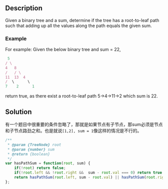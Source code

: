 ## Description

Given a binary tree and a sum, determine if the tree has a root-to-leaf path such that adding up all the values along the path equals the given sum.

### Example
For example:
Given the below binary tree and sum = 22,
```js
 5
/ \
4   8
/   / \
11  13  4
/  \      \
7    2      1

```
return true, as there exist a root-to-leaf path 5->4->11->2 which sum is 22.


## Solution
有一个题目中很重要的条件忽略了，那就是如果节点有子节点，那sum必须是节点和子节点路劲之和。也是就说`[1,2], sum = 1`像这样的情况是不行的。


```js
/**
 * @param {TreeNode} root
 * @param {number} sum
 * @return {boolean}
 */
var hasPathSum = function(root, sum) {
    if(!root) return false;
    if(!root.left && !root.right &&  sum - root.val === 0) return true
    return hasPathSum(root.left, sum - root.val) || hasPathSum(root.right, sum - root.val)
};

```
